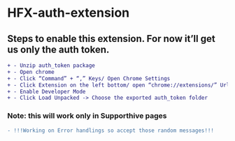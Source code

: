 # HFX-auth-extension
## Steps to enable this extension. For now it’ll get us only the auth token. 
```diff
+ - Unzip auth_token package
+ - Open chrome
+ - Click “Command” + “,” Keys/ Open Chrome Settings
+ - Click Extension on the left bottom/ open “chrome://extensions/” Url
+ - Enable Developer Mode
+ - Click Load Unpacked -> Choose the exported auth_token folder
```
### Note: this will work only in Supporthive pages
```diff
- !!!Working on Error handlings so accept those random messages!!!
```
